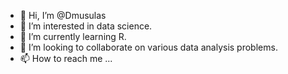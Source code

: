 - 👋 Hi, I’m @Dmusulas
- 👀 I’m interested in data science.
- 🌱 I’m currently learning R.
- 💞️ I’m looking to collaborate on various data analysis problems.
- 📫 How to reach me ...

<!---
Dmusulas/Dmusulas is a ✨ special ✨ repository because its `README.md` (this file) appears on your GitHub profile.
You can click the Preview link to take a look at your changes.
--->
